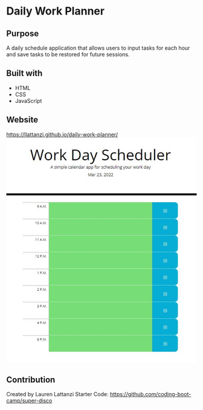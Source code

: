 # Daily Work Planner

## Purpose
A daily schedule application that allows users to input tasks for each hour and save tasks to be restored for future sessions.

## Built with
* HTML
* CSS
* JavaScript

## Website
https://llattanzi.github.io/daily-work-planner/
![Alt text](./planner-screenshot.JPG?raw=true)

## Contribution
Created by Lauren Lattanzi
Starter Code: https://github.com/coding-boot-camp/super-disco